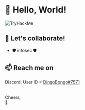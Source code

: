 <h1>👋 Hello, World!</h1>
<img src="https://tryhackme-badges.s3.amazonaws.com/dingobongo.png" alt="TryHackMe">
<h2>💞️ Let's collaborate! </h2>
<ul>
  <li>🛡️ infosec 🛡️</li>
</ul>

<h2> 📫 Reach me on</h2>
Discord; User ID = <a href="https://discord.com/users/244560062486544412">DingoBongo#7571</a>
<br>
<br>
<br>Cheers,
<br>🦊

<!---
Squiikii/Squiikii is a ✨ special ✨ repository because its `README.md` (this file) appears on your GitHub profile.
You can click the Preview link to take a look at your changes.
--->
